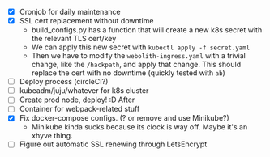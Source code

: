 - [x] Cronjob for daily maintenance
- [x] SSL cert replacement without downtime
    - build_configs.py has a function that will create a new k8s secret
    with the relevant TLS cert/key
    - We can apply this new secret with `kubectl apply -f secret.yaml`
    - Then we have to modify the `webolith-ingress.yaml` with a trivial change,
    like the `/hackpath`, and apply that change. This should replace the cert
    with no downtime (quickly tested with `ab`)
- [ ] Deploy process (circleCI?)
- [ ] kubeadm/juju/whatever for k8s cluster
- [ ] Create prod node, deploy! :D
After
- [ ] Container for webpack-related stuff
- [x] Fix docker-compose configs. (? or remove and use Minikube?)
    - Minikube kinda sucks because its clock is way off. Maybe it's an xhyve thing.
- [ ] Figure out automatic SSL renewing through LetsEncrypt